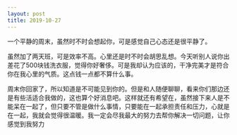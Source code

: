 ```yaml
---
layout: post
title: 2019-10-27 
---
```


一个平静的周末，虽然时不时会想起你，可是感觉自己心态还是很平静了。

虽然加了两天班，可是效率不高。心里还是时不时会胡思乱想。今天听别人说你出差花了500块钱洗衣服，觉得你好奢侈。可是我却认为应该的，干净完美才是符合你在我心里的气质。这点钱一点都不算什么事。

周末你回家了，所以知道是不可能见到你的。但是和人随便聊聊，看来你们那边还是有些活适合我做的，这也算个好消息吧。这样就还有希望在，虽然接下来人是不能呆在一起了，但只要不管是做什么事情，只要能在一起承担责任和压力，心就是在一起，我就会觉得很温暖。我一定会尽我最大的努力去帮你解决一切问题，让你感觉到我努力